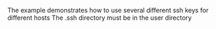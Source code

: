 The example demonstrates how to use several different ssh keys for different hosts
The .ssh directory must be in the user directory